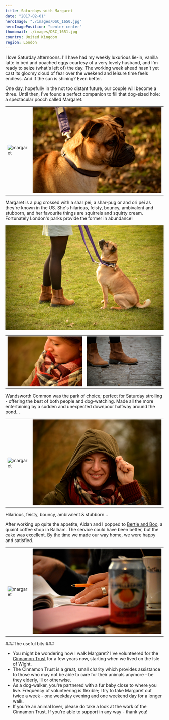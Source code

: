 ```yaml
---
title: Saturdays with Margaret
date: "2017-02-01"
heroImage: "./images/DSC_1650.jpg"
heroImagePosition: "center center"
thumbnail: ./images/DSC_1651.jpg
country: United Kingdom
region: London
---
```


I love Saturday afternoons. I'll have had my weekly luxurious lie-in, vanilla latte in bed and poached eggs courtesy of a very lovely husband, and I'm ready to seize (what's left of) the day. The working week ahead hasn't yet cast its gloomy cloud of fear over the weekend and leisure time feels endless. And if the sun is shining? Even better.

One day, hopefully in the not too distant future, our couple will become a three. Until then, I've found a perfect companion to fill that dog-sized hole: a spectacular pooch called Margaret.

| | |
| --- | --- |
|![margaret](./images/DSC_1650.jpg) | ![margaret](./images/DSC_1651.jpg)

Margaret is a pug crossed with a shar pei; a shar-pug or and ori pei as they're known in the US. She's hilarious, feisty, bouncy, ambivalent and stubborn, and her favourite things are squirrels and squirty cream. Fortunately London's parks provide the former in abundance!

![margaret](./images/DSC_1658.jpg)

| | |
| --- | --- |
|![margaret](./images/DSC_1692.jpg) | ![margaret](./images/DSC_1715.jpg)

Wandsworth Common was the park of choice; perfect for Saturday strolling - offering the best of both people and dog-watching. Made all the more entertaining by a sudden and unexpected downpour halfway around the pond...

| | |
| --- | --- |
|![margaret](./images/DSC_1697.jpg) | ![margaret](./images/DSC_1734.jpg)

Hilarious, feisty, bouncy, ambivalent & stubborn...

After working up quite the appetite, Aidan and I popped to [Bertie and Boo](http://www.bertieandboo.com/coffee-shop/), a quaint coffee shop in Balham. The service could have been better, but the cake was excellent. By the time we made our way home, we were happy and satisfied.


| | |
| --- | --- |
|![margaret](./images/DSC_1743.jpg) | ![margaret](./images/DSC_1748.jpg)

###The useful bits:###
- You might be wondering how I walk Margaret? I've volunteered for the [Cinnamon Trust](http://www.cinnamon.org.uk/) for a few years now, starting when we lived on the Isle of Wight. 
- The Cinnamon Trust is a great, small charity which provides assistance to those who may not be able to care for their animals anymore - be they elderly, ill or otherwise. 
- As a dog-walker, you're partnered with a fur baby close to where you live. Frequency of volunteering is flexible; I try to take Margaret out twice a week - one weekday evening and one weekend day for a longer walk.
- If you're an animal lover, please do take a look at the work of the Cinnamon Trust. If you're able to support in any way - thank you!

